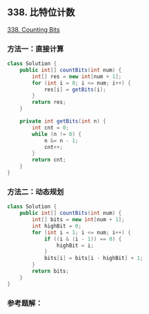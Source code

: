## 338. 比特位计数

[338. Counting Bits](https://leetcode-cn.com/problems/counting-bits/solution/bi-te-wei-ji-shu-by-leetcode-solution-0t1i/)

### 方法一：直接计算

```java
class Solution {
    public int[] countBits(int num) {
        int[] res = new int[num + 1];
        for (int i = 0; i <= num; i++) {
            res[i] = getBits(i);
        }
        return res;
    }

    private int getBits(int n) {
        int cnt = 0;
        while (n != 0) {
            n &= n - 1;
            cnt++;
        }
        return cnt;
    }
}
```

### 方法二：动态规划

```java
class Solution {
    public int[] countBits(int num) {
        int[] bits = new int[num + 1];
        int highBit = 0;
        for (int i = 1; i <= num; i++) {
            if ((i & (i - 1)) == 0) {
                highBit = i;
            }
            bits[i] = bits[i - highBit] + 1;
        }
        return bits;
    }
}
```

### 参考题解：